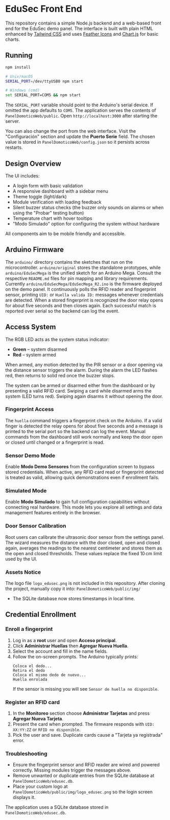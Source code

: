 # EduSec Front End

This repository contains a simple Node.js backend and a web-based front end for the EduSec demo panel. The interface is built with plain HTML enhanced by [Tailwind CSS](https://tailwindcss.com/) and uses [Feather Icons](https://feathericons.com/) and [Chart.js](https://www.chartjs.org/) for basic charts.

## Running

```bash
npm install

# Unix/macOS
SERIAL_PORT=/dev/ttyUSB0 npm start

# Windows (cmd)
set SERIAL_PORT=COM5 && npm start
```
The `SERIAL_PORT` variable should point to the Arduino's serial device. If
omitted the app defaults to `COM5`. The application serves the contents of
`PanelDomoticoWeb/public`. Open `http://localhost:3000` after starting the
server.

You can also change the port from the web interface. Visit the "Configuración"
section and update the **Puerto Serie** field. The chosen value is stored in
`PanelDomoticoWeb/config.json` so it persists across restarts.

## Design Overview

The UI includes:

- A login form with basic validation
- A responsive dashboard with a sidebar menu
- Theme toggle (light/dark)
- Module verification with loading feedback
- Silent buzzer status checks (the buzzer only sounds on alarms or when
  using the "Probar" testing button)
- Temperature chart with hover tooltips
- "Modo Simulado" option for configuring the system without hardware


All components aim to be mobile friendly and accessible.

## Arduino Firmware

The `arduino/` directory contains the sketches that run on the microcontroller.
`arduino/original` stores the standalone prototypes, while
`arduino/EduSecMega` is the unified sketch for an Arduino Mega. Consult the
respective `README.md` files for pin mapping and library requirements.
Currently `arduino/EduSecMega/EduSecMega_R2.ino` is the firmware deployed on the demo panel. It continuously polls the RFID reader and fingerprint sensor, printing `UID:` or `Huella valida ID:` messages whenever credentials are detected.
When a stored fingerprint is recognized the door relay opens for about five seconds and then closes again. Each successful match is reported over serial so the backend can log the event.

## Access System

The RGB LED acts as the system status indicator:

- **Green** – system disarmed
- **Red** – system armed

When armed, any motion detected by the PIR sensor or a door opening via the distance sensor triggers the alarm. During the alarm the LED flashes red, then returns to solid red once the buzzer stops.

The system can be armed or disarmed either from the dashboard or by presenting a valid RFID card. Swiping a card while disarmed arms the system (LED turns red). Swiping again disarms it without opening the door.

### Fingerprint Access

The `huella` command triggers a fingerprint check on the Arduino. If a valid finger is detected the relay opens for about five seconds and a message is printed to the serial port so the backend can log the event. Manual commands from the dashboard still work normally and keep the door open or closed until changed or a fingerprint is read.

### Sensor Demo Mode


Enable **Modo Demo Sensores** from the configuration screen to bypass stored credentials. When active, any RFID card read or fingerprint detected is treated as valid, allowing quick demonstrations even if enrollment fails.

### Simulated Mode

Enable **Modo Simulado** to gain full configuration capabilities without connecting real hardware. This mode lets you explore all settings and data management features entirely in the browser.

### Door Sensor Calibration

Root users can calibrate the ultrasonic door sensor from the settings panel. The wizard measures the distance with the door closed, open and closed again, averages the readings to the nearest centimeter and stores them as the open and closed thresholds. These values replace the fixed 10 cm limit used by the UI.

### Assets Notice
The logo file `logo_edusec.png` is not included in this repository.
After cloning the project, manually copy it into:
`PanelDomoticoWeb/public/img/`
- The SQLite database now stores timestamps in local time.


## Credential Enrollment

### Enroll a fingerprint
1. Log in as a **root** user and open **Acceso principal**.
2. Click **Administrar Huellas** then **Agregar Nueva Huella**.
3. Select the account and fill in the name fields.
4. Follow the on-screen prompts. The Arduino typically prints:
   ```
   Coloca el dedo...
   Retira el dedo
   Coloca el mismo dedo de nuevo...
   Huella enrolada
   ```
   If the sensor is missing you will see `Sensor de huella no disponible`.

### Register an RFID card
1. In the **Monitoreo** section choose **Administrar Tarjetas** and press **Agregar Nueva Tarjeta**.
2. Present the card when prompted. The firmware responds with `UID: XX:YY:ZZ` or `RFID no disponible`.
3. Pick the user and save. Duplicate cards cause a "Tarjeta ya registrada" error.

### Troubleshooting
- Ensure the fingerprint sensor and RFID reader are wired and powered correctly. Missing modules trigger the messages above.
- Remove unwanted or duplicate entries from the SQLite database at `PanelDomoticoWeb/edusec.db`.
- Place your custom logo at `PanelDomoticoWeb/public/img/logo_edusec.png` so the login screen displays it.

The application uses a SQLite database stored in `PanelDomoticoWeb/edusec.db`.
